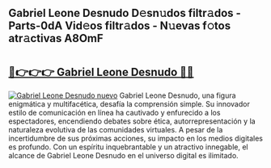 ## Gabriel Leone Desnudo D𝚎sn𝚞dos filtr𝚊dos - Parts-0dA Vid𝚎os filtr𝚊dos - N𝚞evas f𝚘tos atr𝚊ctivas A8OmF

# <h2><a href="http://mb4db0.tromn.icu/?c=Gabriel+Leone+Desnudo">🔗👉👉👉 Gabriel Leone Desnudo 🔗🔗</a></h2>

[![Gabriel Leone Desnudo nuevo](https://i.imgur.com/pEAQMta.gif)](http://mb4db0.tromn.icu/?c=Gabriel+Leone+Desnudo)
Gabriel Leone Desnudo, una figura enigmática y multifacética, desafía la comprensión simple. Su innovador estilo de comunicación en línea ha cautivado y enfurecido a los espectadores, encendiendo debates sobre ética, autorrepresentación y la naturaleza evolutiva de las comunidades virtuales. A pesar de la incertidumbre de sus próximas acciones, su impacto en los medios digitales es profundo. Con un espíritu inquebrantable y un atractivo innegable, el alcance de Gabriel Leone Desnudo en el universo digital es ilimitado.
